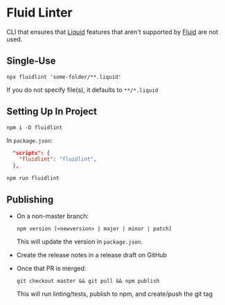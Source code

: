 # Fluid Linter

CLI that ensures that [Liquid](https://shopify.github.io/liquid/) features that aren't supported by [Fluid](https://github.com/sebastienros/fluid) are not used.

## Single-Use

```
npx fluidlint 'some-folder/**.liquid'
```

If you do not specify file(s), it defaults to `**/*.liquid`

## Setting Up In Project

```
npm i -D fluidlint
```

In `package.json`:

```json
  "scripts": {
    "fluidlint": "fluidlint",
  },
```

```
npm run fluidlint
```

## Publishing

- On a non-master branch:

  ```
  npm version [<newversion> | major | minor | patch]
  ```

  This will update the version in `package.json`.

- Create the release notes in a release draft on GitHub
- Once that PR is merged:

  ```
  git checkout master && git pull && npm publish
  ```

  This will run linting/tests, publish to npm, and create/push the git tag
